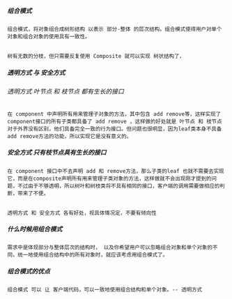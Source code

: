 ##### 组合模式

    组合模式，将对象组合成树形结构 以表示 部分-整体 的层次结构。组合模式使得用户对单个对象和组合对象的使用具有一致性。


    树有无数的分枝，但只需要反复使用 Composite 就可以实现 树状结构了，

##### 透明方式 与 安全方式

###### 透明方式 叶节点 和 枝节点 都有生长的接口
    在 component 中声明所有用来管理子对象的方法，其中包含 add remove等，这样实现了component接口的所有子类都具备了 add remove ，这样做的好处就是 叶节点 和 枝节点 对于外界没有区别，他们具备完全一致的行为接口。但问题也很明显，因为leaf类本身不具备 add remove方法的功能，所以实现它是没有意义的。

##### 安全方式 只有枝节点具有生长的接口
    在 component 接口中不去声明 add 和 remove方法，那么子类的leaf 也就不需要去实现它，而是在composite声明所有用来管理子类对象的方法，这样做就不会出现刚才提到的问题，不过由于不够透明，所以树叶和树枝类将不具有相同的接口，客户端的调用需要做相应的判断，带来了不便。


    透明方式 和 安全方式 各有好处，视具体情况定，不要有倾向性


##### 什么时候用组合模式

    需求中是体现部分与整体层次的结构时， 以及你希望用户可以忽略组合对象和单个对象的不同，统一地使用组合结构中的所有对象时，就应该考虑用组合模式了。


##### 组合模式的优点

    组合模式 可以 让 客户端代码，可以一致地使用组合结构和单个对象。-- 透明方式
